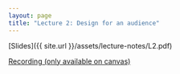 ```yaml
---
layout: page
title: "Lecture 2: Design for an audience"
---
```


[Slides]({{ site.url }}/assets/lecture-notes/L2.pdf)

[Recording (only available on canvas)](https://mit.hosted.panopto.com/Panopto/Pages/Sessions/List.aspx#folderID=%2275cccf46-ba1f-4370-b9f4-af03016dc921%22)